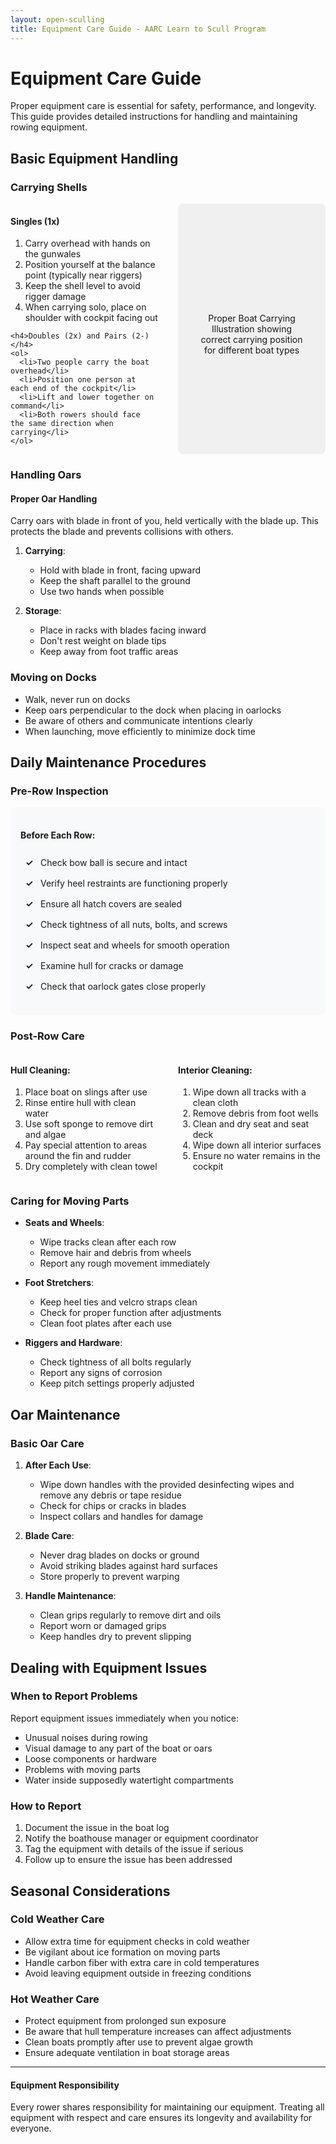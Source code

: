 ```yaml
---
layout: open-sculling
title: Equipment Care Guide - AARC Learn to Scull Program
---
```


# Equipment Care Guide

Proper equipment care is essential for safety, performance, and longevity. This guide provides detailed instructions for handling and maintaining rowing equipment.

## Basic Equipment Handling

### Carrying Shells

<div class="two-col-grid">
  <div>
    <h4>Singles (1x)</h4>
    <ol>
      <li>Carry overhead with hands on the gunwales</li>
      <li>Position yourself at the balance point (typically near riggers)</li>
      <li>Keep the shell level to avoid rigger damage</li>
      <li>When carrying solo, place on shoulder with cockpit facing out</li>
    </ol>

    <h4>Doubles (2x) and Pairs (2-)</h4>
    <ol>
      <li>Two people carry the boat overhead</li>
      <li>Position one person at each end of the cockpit</li>
      <li>Lift and lower together on command</li>
      <li>Both rowers should face the same direction when carrying</li>
    </ol>
  </div>
  
  <div class="image-placeholder">
    <div class="icon"><i class="fas fa-image"></i></div>
    <div class="title">Proper Boat Carrying</div>
    <div class="description">Illustration showing correct carrying position for different boat types</div>
  </div>
</div>

### Handling Oars

<div class="info-box tip">
  <h4>Proper Oar Handling</h4>
  <p>Carry oars with blade in front of you, held vertically with the blade up. This protects the blade and prevents collisions with others.</p>
</div>

1. **Carrying**:
   - Hold with blade in front, facing upward
   - Keep the shaft parallel to the ground
   - Use two hands when possible

2. **Storage**:
   - Place in racks with blades facing inward
   - Don't rest weight on blade tips
   - Keep away from foot traffic areas

### Moving on Docks

- Walk, never run on docks
- Keep oars perpendicular to the dock when placing in oarlocks
- Be aware of others and communicate intentions clearly
- When launching, move efficiently to minimize dock time

## Daily Maintenance Procedures

### Pre-Row Inspection

<div class="maintenance-checklist">
  <h4>Before Each Row:</h4>
  <ul class="checklist">
    <li class="check-item">Check bow ball is secure and intact</li>
    <li class="check-item">Verify heel restraints are functioning properly</li>
    <li class="check-item">Ensure all hatch covers are sealed</li>
    <li class="check-item">Check tightness of all nuts, bolts, and screws</li>
    <li class="check-item">Inspect seat and wheels for smooth operation</li>
    <li class="check-item">Examine hull for cracks or damage</li>
    <li class="check-item">Check that oarlock gates close properly</li>
  </ul>
</div>

### Post-Row Care

<div class="two-col-grid">
  <div>
    <h4>Hull Cleaning:</h4>
    <ol>
      <li>Place boat on slings after use</li>
      <li>Rinse entire hull with clean water</li>
      <li>Use soft sponge to remove dirt and algae</li>
      <li>Pay special attention to areas around the fin and rudder</li>
      <li>Dry completely with clean towel</li>
    </ol>
  </div>
  
  <div>
    <h4>Interior Cleaning:</h4>
    <ol>
      <li>Wipe down all tracks with a clean cloth</li>
      <li>Remove debris from foot wells</li>
      <li>Clean and dry seat and seat deck</li>
      <li>Wipe down all interior surfaces</li>
      <li>Ensure no water remains in the cockpit</li>
    </ol>
  </div>
</div>

### Caring for Moving Parts

- **Seats and Wheels**:
  - Wipe tracks clean after each row
  - Remove hair and debris from wheels
  - Report any rough movement immediately

- **Foot Stretchers**:
  - Keep heel ties and velcro straps clean
  - Check for proper function after adjustments
  - Clean foot plates after each use

- **Riggers and Hardware**:
  - Check tightness of all bolts regularly
  - Report any signs of corrosion
  - Keep pitch settings properly adjusted

## Oar Maintenance

### Basic Oar Care

1. **After Each Use**:
   - Wipe down handles with the provided desinfecting wipes and remove any debris or tape residue
   - Check for chips or cracks in blades
   - Inspect collars and handles for damage

2. **Blade Care**:
   - Never drag blades on docks or ground
   - Avoid striking blades against hard surfaces
   - Store properly to prevent warping

3. **Handle Maintenance**:
   - Clean grips regularly to remove dirt and oils
   - Report worn or damaged grips
   - Keep handles dry to prevent slipping

## Dealing with Equipment Issues

### When to Report Problems

Report equipment issues immediately when you notice:
- Unusual noises during rowing
- Visual damage to any part of the boat or oars
- Loose components or hardware
- Problems with moving parts
- Water inside supposedly watertight compartments

### How to Report

1. Document the issue in the boat log
2. Notify the boathouse manager or equipment coordinator
3. Tag the equipment with details of the issue if serious
4. Follow up to ensure the issue has been addressed

## Seasonal Considerations

### Cold Weather Care

- Allow extra time for equipment checks in cold weather
- Be vigilant about ice formation on moving parts
- Handle carbon fiber with extra care in cold temperatures
- Avoid leaving equipment outside in freezing conditions

### Hot Weather Care

- Protect equipment from prolonged sun exposure
- Be aware that hull temperature increases can affect adjustments
- Clean boats promptly after use to prevent algae growth
- Ensure adequate ventilation in boat storage areas

---

<div class="info-box note">
  <h4>Equipment Responsibility</h4>
  <p>Every rower shares responsibility for maintaining our equipment. Treating all equipment with respect and care ensures its longevity and availability for everyone.</p>
</div>

<style>
.maintenance-checklist {
  background-color: #f8f9fa;
  border-radius: 8px;
  padding: 1rem;
  margin: 1rem 0;
}

.checklist {
  list-style-type: none;
  padding-left: 0;
}

.check-item {
  padding: 0.5rem 0.5rem 0.5rem 2rem;
  position: relative;
}

.check-item:before {
  content: "✓";
  position: absolute;
  left: 0.5rem;
  color: var(--theme-color);
  font-weight: bold;
}

.two-col-grid {
  display: grid;
  grid-template-columns: 1fr 1fr;
  gap: 2rem;
  margin: 1rem 0;
}

.image-placeholder {
  background-color: #f0f0f0;
  border-radius: 8px;
  padding: 2rem;
  text-align: center;
  display: flex;
  flex-direction: column;
  align-items: center;
  justify-content: center;
  min-height: 200px;
}

.icon {
  font-size: 3rem;
  color: #bbb;
  margin-bottom: 1rem;
}

@media (max-width: 768px) {
  .two-col-grid {
    grid-template-columns: 1fr;
  }
}
</style>

